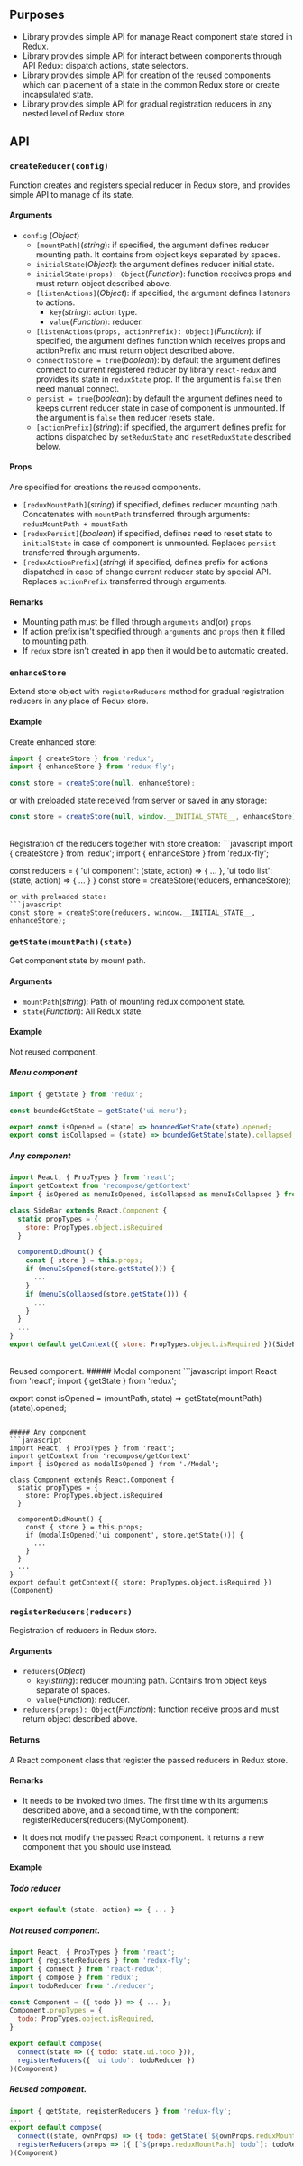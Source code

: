 ## Purposes
* Library provides simple API for manage React component state stored in Redux.
* Library provides simple API for interact between components through API Redux: dispatch actions, state selectors.
* Library provides simple API for creation of the reused components which can placement of a state in the common Redux store or create incapsulated state.
* Library provides simple API for gradual registration reducers in any nested level of Redux store.

## API
### `createReducer(config)`
Function creates and registers special reducer in Redux store, and provides simple API to manage of its state.

#### Arguments
* `config` (*Object*)
  * `[mountPath]`\(*string*): if specified, the argument defines reducer mounting path. It contains from object keys separated by spaces.  
  * `initialState`\(*Object*): the argument defines reducer initial state.
  * `initialState(props): Object`\(*Function*): function receives props and must return object described above.  
  * `[listenActions]`\(*Object*): if specified, the argument defines listeners to actions.
    * `key`\(*string*): action type.
    * `value`\(*Function*): reducer.
  * `[listenActions(props, actionPrefix): Object]`\(*Function*): if specified, the argument defines function which receives props and actionPrefix and must return object described above.  
  * `connectToStore = true`\(*boolean*): by default the argument defines connect to current registered reducer by library `react-redux` and provides its state in `reduxState` prop. If the argument is `false` then need manual connect.
  * `persist = true`\(*boolean*): by default the argument defines need to keeps current reducer state in case of component is unmounted. If the argument is `false` then reducer resets state.  
  * `[actionPrefix]`\(*string*): if specified, the argument defines prefix for actions dispatched by `setReduxState` and `resetReduxState` described below.
  
#### Props
Are specified for creations the reused components.
* `[reduxMountPath]`\(*string*) if specified, defines reducer mounting path. Concatenates with `mountPath` transferred through arguments: `reduxMountPath + mountPath`
* `[reduxPersist]`\(*boolean*) if specified, defines need to reset state to `initialState` in case of component is unmounted. Replaces `persist` transferred through arguments.
* `[reduxActionPrefix]`\(*string*) if specified, defines prefix for actions dispatched in case of change current reducer state by special API. Replaces `actionPrefix` transferred through arguments.

#### Remarks
* Mounting path must be filled through `arguments` and(or) `props`.
* If action prefix isn't specified through `arguments` and `props` then it filled to mounting path.
* If `redux` store isn't created in app then it would be to automatic created.

### `enhanceStore`

Extend store object with `registerReducers` method for gradual registration reducers in any place of Redux store.
  
#### Example
Create enhanced store:
```javascript
import { createStore } from 'redux';
import { enhanceStore } from 'redux-fly';

const store = createStore(null, enhanceStore);
```  
or with preloaded state received from server or saved in any storage:  
```javascript 
const store = createStore(null, window.__INITIAL_STATE__, enhanceStore);
```
<br/>
Registration of the reducers together with store creation:
```javascript
import { createStore } from 'redux';
import { enhanceStore } from 'redux-fly';

const reducers = {
  'ui component': (state, action) => { ... },
  'ui todo list': (state, action) => { ... }
}
const store = createStore(reducers, enhanceStore);
```
or with preloaded state:
```javascript  
const store = createStore(reducers, window.__INITIAL_STATE__, enhanceStore);
```
  
### `getState(mountPath)(state)`

Get component state by mount path.

#### Arguments
* `mountPath`\(*string*): Path of mounting redux component state.
* `state`\(*Function*): All Redux state.

#### Example

Not reused component.
##### Menu component
```javascript
import { getState } from 'redux';    

const boundedGetState = getState('ui menu');

export const isOpened = (state) => boundedGetState(state).opened;
export const isCollapsed = (state) => boundedGetState(state).collapsed;
```

##### Any component
```javascript
import React, { PropTypes } from 'react';
import getContext from 'recompose/getContext' 
import { isOpened as menuIsOpened, isCollapsed as menuIsCollapsed } from './Menu';

class SideBar extends React.Component {
  static propTypes = {
    store: PropTypes.object.isRequired
  }

  componentDidMount() {
    const { store } = this.props;
    if (menuIsOpened(store.getState())) {
      ...
    }
    if (menuIsCollapsed(store.getState())) {
      ...
    }
  }
  ...
}
export default getContext({ store: PropTypes.object.isRequired })(SideBar)
```
<br/>
Reused component.
##### Modal component
```javascript
import React from 'react';
import { getState } from 'redux';    

export const isOpened = (mountPath, state) => getState(mountPath)(state).opened;
```

##### Any component
```javascript
import React, { PropTypes } from 'react';
import getContext from 'recompose/getContext' 
import { isOpened as modalIsOpened } from './Modal';

class Component extends React.Component {
  static propTypes = {
    store: PropTypes.object.isRequired
  }

  componentDidMount() {
    const { store } = this.props;
    if (modalIsOpened('ui component', store.getState())) {
      ...
    }
  }
  ...
}
export default getContext({ store: PropTypes.object.isRequired })(Component)
```

### `registerReducers(reducers)`
Registration of reducers in Redux store.

#### Arguments
* `reducers`\(*Object*) 
  * `key`\(*string*): reducer mounting path. Contains from object keys separate of spaces.  
  * `value`\(*Function*): reducer.
* `reducers(props): Object`\(*Function*): function receive props and must return object described above.  

#### Returns
A React component class that register the passed reducers in Redux store.

#### Remarks
* It needs to be invoked two times. The first time with its arguments described above, and a second time, with the component: registerReducers(reducers)(MyComponent).

* It does not modify the passed React component. It returns a new component that you should use instead.

#### Example

##### Todo reducer
```javascript
export default (state, action) => { ... }
```

##### Not reused component.
```javascript
import React, { PropTypes } from 'react';
import { registerReducers } from 'redux-fly';
import { connect } from 'react-redux';
import { compose } from 'redux';
import todoReducer from './reducer';

const Component = ({ todo }) => { ... };
Component.propTypes = {
  todo: PropTypes.object.isRequired,
}

export default compose(
  connect(state => ({ todo: state.ui.todo })),
  registerReducers({ 'ui todo': todoReducer })  
)(Component)
```

##### Reused component.
```javascript
import { getState, registerReducers } from 'redux-fly';
...
export default compose(
  connect((state, ownProps) => ({ todo: getState(`${ownProps.reduxMountPath} todo`)(state) })),
  registerReducers(props => ({ [`${props.reduxMountPath} todo`]: todoReducer }))  
)(Component)
```
